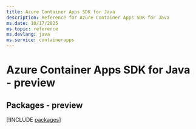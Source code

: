 ```yaml
---
title: Azure Container Apps SDK for Java
description: Reference for Azure Container Apps SDK for Java
ms.date: 10/17/2025
ms.topic: reference
ms.devlang: java
ms.service: containerapps
---
```

# Azure Container Apps SDK for Java - preview
## Packages - preview
[!INCLUDE [packages](container-apps-index.md)]